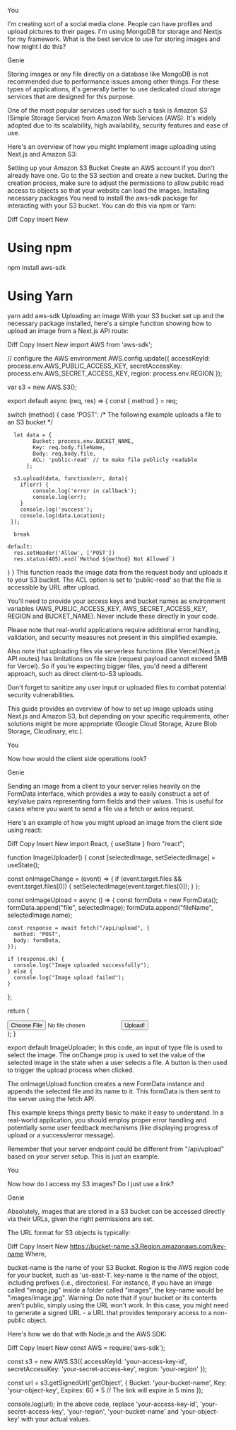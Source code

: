 You


I'm creating sort of a social media clone. People can have profiles and upload pictures to their pages. I'm using MongoDB for storage and Nextjs for my framework. What is the best service to use for storing images and how might I do this?

Genie

Storing images or any file directly on a database like MongoDB is not recommended due to performance issues among other things. For these types of applications, it's generally better to use dedicated cloud storage services that are designed for this purpose.

One of the most popular services used for such a task is Amazon S3 (Simple Storage Service) from Amazon Web Services (AWS). It's widely adopted due to its scalability, high availability, security features and ease of use.

Here's an overview of how you might implement image uploading using Next.js and Amazon S3:

Setting up your Amazon S3 Bucket
Create an AWS account if you don't already have one.
Go to the S3 section and create a new bucket.
During the creation process, make sure to adjust the permissions to allow public read access to objects so that your website can load the images.
Installing necessary packages
You need to install the aws-sdk package for interacting with your S3 bucket. You can do this via npm or Yarn:

Diff
Copy
Insert
New
# Using npm
npm install aws-sdk

# Using Yarn
yarn add aws-sdk
Uploading an image
With your S3 bucket set up and the necessary package installed, here's a simple function showing how to upload an image from a Next.js API route:

Diff
Copy
Insert
New
import AWS from 'aws-sdk';

// configure the AWS environment
AWS.config.update({
    accessKeyId: process.env.AWS_PUBLIC_ACCESS_KEY,
    secretAccessKey: process.env.AWS_SECRET_ACCESS_KEY,
    region: process.env.REGION
});

var s3 = new AWS.S3();

export default async (req, res) => {
  const { method } = req;

  switch (method) {
    case 'POST':
      /* The following example uploads a file to an S3 bucket */

      let data = {
            Bucket: process.env.BUCKET_NAME,
            Key: req.body.fileName,
            Body: req.body.file,
            ACL: 'public-read' // to make file publicly readable
          };

      s3.upload(data, function(err, data){
        if(err) {
            console.log('error in callback');
            console.log(err);
        }
        console.log('success');
        console.log(data.Location);
     });

      break

    default:
      res.setHeader('Allow', ['POST'])
      res.status(405).end(`Method ${method} Not Allowed`)
  }
}
This function reads the image data from the request body and uploads it to your S3 bucket. The ACL option is set to 'public-read' so that the file is accessible by URL after upload.

You'll need to provide your access keys and bucket names as environment variables (AWS_PUBLIC_ACCESS_KEY, AWS_SECRET_ACCESS_KEY, REGION and BUCKET_NAME). Never include these directly in your code.

Please note that real-world applications require additional error handling, validation, and security measures not present in this simplified example.

Also note that uploading files via serverless functions (like Vercel/Next.js API routes) has limitations on file size (request payload cannot exceed 5MB for Vercel). So if you're expecting bigger files, you'd need a different approach, such as direct client-to-S3 uploads.

Don't forget to sanitize any user input or uploaded files to combat potential security vulnerabilities.

This guide provides an overview of how to set up image uploads using Next.js and Amazon S3, but depending on your specific requirements, other solutions might be more appropriate (Google Cloud Storage, Azure Blob Storage, Cloudinary, etc.).

You


Now how would the client side operations look?

Genie

Sending an image from a client to your server relies heavily on the FormData interface, which provides a way to easily construct a set of key/value pairs representing form fields and their values. This is useful for cases where you want to send a file via a fetch or axios request.

Here's an example of how you might upload an image from the client side using react:

Diff
Copy
Insert
New
import React, { useState } from "react";

function ImageUploader() {
  const [selectedImage, setSelectedImage] = useState();

  const onImageChange = (event) => {
    if (event.target.files && event.target.files[0]) {
      setSelectedImage(event.target.files[0]);
    }
  };

  const onImageUpload = async () => {
    const formData = new FormData();
    formData.append("file", selectedImage);
    formData.append("fileName", selectedImage.name);

    const response = await fetch("/api/upload", {
      method: "POST",
      body: formData,
    });

    if (response.ok) {
      console.log("Image uploaded successfully");
    } else {
      console.log("Image upload failed");
    }
  };

  return (
    <div>
      <input type="file" onChange={onImageChange} />
      <button onClick={onImageUpload}>Upload!</button>
    </div>
  );
}

export default ImageUploader;
In this code, an input of type file is used to select the image. The onChange prop is used to set the value of the selected image in the state when a user selects a file. A button is then used to trigger the upload process when clicked.

The onImageUpload function creates a new FormData instance and appends the selected file and its name to it. This formData is then sent to the server using the fetch API.

This example keeps things pretty basic to make it easy to understand. In a real-world application, you should employ proper error handling and potentially some user feedback mechanisms (like displaying progress of upload or a success/error message).

Remember that your server endpoint could be different from "/api/upload" based on your server setup. This is just an example.

You


Now how do I access my S3 images? Do I just use a link?

Genie

Absolutely, images that are stored in a S3 bucket can be accessed directly via their URLs, given the right permissions are set.

The URL format for S3 objects is typically:

Diff
Copy
Insert
New
https://bucket-name.s3.Region.amazonaws.com/key-name
Where,

bucket-name is the name of your S3 Bucket.
Region is the AWS region code for your bucket, such as 'us-east-1'.
key-name is the name of the object, including prefixes (i.e., directories). For instance, if you have an image called "image.jpg" inside a folder called "images", the key-name would be "images/image.jpg".
Warning:
Do note that if your bucket or its contents aren't public, simply using the URL won't work. In this case, you might need to generate a signed URL - a URL that provides temporary access to a non-public object.

Here's how we do that with Node.js and the AWS SDK:

Diff
Copy
Insert
New
const AWS = require('aws-sdk');

const s3 = new AWS.S3({
  accessKeyId: 'your-access-key-id',
  secretAccessKey: 'your-secret-access-key',
  region: 'your-region'
});

const url = s3.getSignedUrl('getObject', {
  Bucket: 'your-bucket-name',
  Key: 'your-object-key', 
  Expires: 60 * 5 // The link will expire in 5 mins
});

console.log(url);
In the above code, replace 'your-access-key-id', 'your-secret-access-key', 'your-region', 'your-bucket-name' and 'your-object-key' with your actual values.